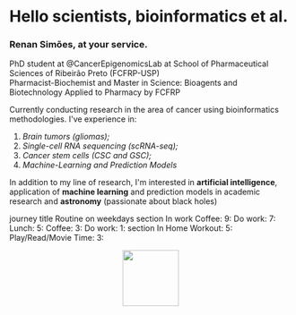 # Hello scientists, bioinformatics et al.

### Renan Simões, at your service.

PhD student at @CancerEpigenomicsLab at School of Pharmaceutical Sciences of Ribeirão Preto (FCFRP-USP) <br>
Pharmacist-Biochemist and Master in Science: Bioagents and Biotechnology Applied to Pharmacy by FCFRP

Currently conducting research in the area of cancer using bioinformatics methodologies. I've experience in: <br>
1. *Brain tumors (gliomas);*<br>
2. *Single-cell RNA sequencing (scRNA-seq);*<br>
3. *Cancer stem cells (CSC and GSC);*<br>
4. *Machine-Learning and Prediction Models* 

In addition to my line of research, I'm interested in **artificial intelligence**, application of **machine learning** and prediction models in academic research and **astronomy** (passionate about black holes)

journey
    title Routine on weekdays
    section In work
      Coffee: 9: 
      Do work: 7: 
      Lunch: 5: 
      Coffee: 3: 
      Do work: 1:
    section In Home
      Workout: 5: 
      Play/Read/Movie Time: 3: 

<p align="center">
<i class="devicon-r-plain colored"></i>
<img src="https://cdn.jsdelivr.net/gh/devicons/devicon/icons/r/r-original.svg"
  width="100" 
     height="100"/>
     </p>

